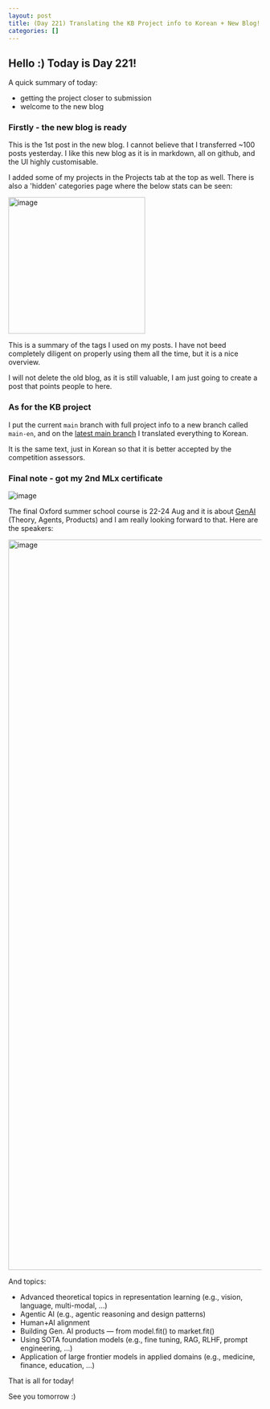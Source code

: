 ```yaml
---
layout: post
title: (Day 221) Translating the KB Project info to Korean + New Blog!!!
categories: []
---
```


## Hello :) Today is Day 221!
A quick summary of today:
* getting the project closer to submission
* welcome to the new blog

### Firstly - the new blog is ready

This is the 1st post in the new blog. I cannot believe that I transferred ~100 posts yesterday. I like this new blog as it is in markdown, all on github, and the UI highly customisable. 

I added some of my projects in the Projects tab at the top as well. There is also a 'hidden' categories page where the below stats can be seen:

<img width="272" alt="image" src="https://github.com/user-attachments/assets/6d607924-018d-4963-9fb1-0963dcfcb038">

This is a summary of the tags I used on my posts. I have not beed completely diligent on properly using them all the time, but it is a nice overview. 

I will not delete the old blog, as it is still valuable, I am just going to create a post that points people to here.

### As for the KB project

I put the current `main` branch with full project info to a new branch called `main-en`, and on the [latest main branch](https://github.com/divakaivan/kb_project) I translated everything to Korean. 

It is the same text, just in Korean so that it is better accepted by the competition assessors.

### Final note - got my 2nd MLx certificate

![image](https://github.com/user-attachments/assets/8f52b1bd-0336-47c4-ba06-bf0d5c96d7e0)

The final Oxford summer school course is 22-24 Aug and it is about [GenAI](https://www.oxfordml.school/genai) (Theory, Agents, Products) and I am really looking forward to that. Here are the speakers:

<img width="1455" alt="image" src="https://github.com/user-attachments/assets/32f22e0c-e647-419e-9aca-6b5ac947eae2">

And topics:
* Advanced theoretical topics in representation learning (e.g., vision, language, multi-modal, …)
* Agentic AI (e.g., agentic reasoning and design patterns)
* Human+AI alignment
* Building Gen. AI products — from model.fit() to market.fit()
* Using SOTA foundation models (e.g., fine tuning, RAG, RLHF, prompt engineering, …)
* Application of large frontier models in applied domains (e.g., medicine, finance, education, …)

That is all for today!

See you tomorrow :) 
